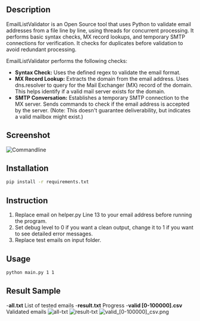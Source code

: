 ## Description

EmailListValidator is an Open Source tool that uses Python to validate email addresses from a file line by line, using threads for concurrent processing. It performs basic syntax checks, MX record lookups, and temporary SMTP connections for verification. It checks for duplicates before validation to avoid redundant processing.

EmailListValidator performs the following checks:
- **Syntax Check:** Uses the defined regex to validate the email format.
- **MX Record Lookup:** Extracts the domain from the email address. Uses dns.resolver to query for the Mail Exchanger (MX) record of the domain. This helps identify if a valid mail server exists for the domain.
- **SMTP Conversation:** Establishes a temporary SMTP connection to the MX server. Sends commands to check if the email address is accepted by the server. (Note: This doesn't guarantee deliverability, but indicates a valid mailbox might exist.)

## Screenshot
![Commandline](https://github.com/ronknight/EmailListValidator/blob/master/assets/images/screenshots/screenshot.png)

## Installation

```bash
pip install -r requirements.txt
```

## Instruction
1. Replace email on helper.py Line 13 to your email address before running the program.
2. Set debug level to 0 if you want a clean output, change it to 1 if you want to see detailed error messages.
3. Replace test emails on input folder.

## Usage

```bash
python main.py 1 1
```
## Result Sample
-**all.txt** List of tested emails
-**result.txt** Progress
-**valid [0-100000].csv** Validated emails
![all-txt](https://github.com/ronknight/EmailListValidator/blob/master/assets/images/screenshots/all_txt.png)
![result-txt](https://github.com/ronknight/EmailListValidator/blob/master/assets/images/screenshots/result_txt.png)
![valid_[0-100000]_csv.png](https://github.com/ronknight/EmailListValidator/blob/master/assets/images/screenshots/valid_[0-100000]_csv.png)